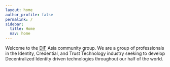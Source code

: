 ```yaml
---
layout: home
author_profile: false
permalink: /
sidebar:
  title: Home
  nav: home
---
```

Welcome to the [DIF]() Asia community group.  We are a group of
professionals in the Identity, Credential, and Trust Technology industry
seeking to develop Decentralized Identity driven technologies throughout
our half of the world.
